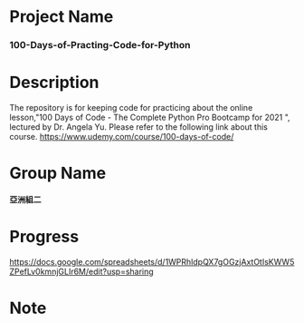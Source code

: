 # Project Name

### 100-Days-of-Practing-Code-for-Python

# Description

The repository is for keeping code for practicing about the online lesson,"100 Days of Code - The Complete Python Pro Bootcamp for 2021 ", lectured by Dr. Angela Yu.
Please refer to the following link about this course.
https://www.udemy.com/course/100-days-of-code/

# Group Name

**亞洲組二**

# Progress
https://docs.google.com/spreadsheets/d/1WPRhldpQX7gOGzjAxtOtIsKWW5ZPefLv0kmnjGLIr6M/edit?usp=sharing

# Note
